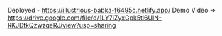 Deployed - https://illustrious-babka-f6495c.netlify.app/
Demo Video =>  https://drive.google.com/file/d/1LY7iZyxGpk5tl6UIN-RKJDtkQzwzqeRJ/view?usp=sharing
